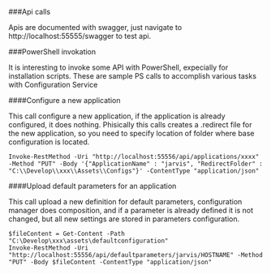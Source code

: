 ###Api calls

Apis are documented with swagger, just navigate to http://localhost:55555/swagger to test api.

###PowerShell invokation

It is interesting to invoke some API with PowerShell, expecially for installation scripts. These are sample PS calls to accomplish various tasks with Configuration Service

####Configure a new application

This call configure a new application, if the application is already configured, it does nothing. Phisically this calls creates a .redirect file for the new application, so you need to specify location of folder where base configuration is located.

```
Invoke-RestMethod -Uri "http://localhost:55556/api/applications/xxxx" -Method "PUT" -Body '{"ApplicationName" : "jarvis", "RedirectFolder" : "C:\\Develop\\xxx\\Assets\\Configs"}' -ContentType "application/json"
```

####Upload default parameters for an application

This call upload a new definition for default parameters, configuration manager does composition, and if a parameter is already defined it is not changed, but all new settings are stored in parameters configuration.

```
$fileContent = Get-Content -Path "C:\Develop\xxx\assets\defaultconfiguration"
Invoke-RestMethod -Uri "http://localhost:55556/api/defaultparameters/jarvis/HOSTNAME" -Method "PUT" -Body $fileContent -ContentType "application/json"

```

